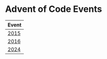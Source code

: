 # Advent of Code Events

| Event           |
| --------------- |
| [2015](./y2015) |
| [2016](./y2016) |
| [2024](./y2024) |
